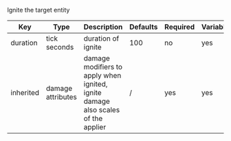 Ignite the target entity

| Key | Type | Description | Defaults | Required | Variable |
|-|-|-|-|-|-|
| duration | tick seconds | duration of ignite | 100 | no | yes |
| inherited | damage attributes | damage modifiers to apply when ignited, ignite damage also scales of the applier | / | yes | yes |